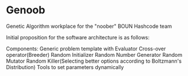 # Genoob
Genetic Algorithm workplace for the "noober" BOUN Hashcode team

Initial proposition for the software architecture is as follows:

Components:
  Generic problem template with
    Evaluator
    Cross-over operator(Breeder)
    Random Initializer
  Random Number Generator
  Random Mutator
  Random Killer(Selecting better options according to Boltzmann's Distribution)
  Tools to set parameters dynamically
  
